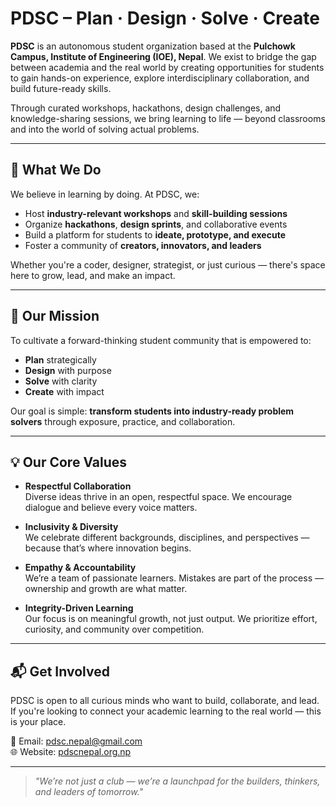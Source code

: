 # PDSC – Plan · Design · Solve · Create

**PDSC** is an autonomous student organization based at the **Pulchowk Campus, Institute of Engineering (IOE), Nepal**. We exist to bridge the gap between academia and the real world by creating opportunities for students to gain hands-on experience, explore interdisciplinary collaboration, and build future-ready skills.

Through curated workshops, hackathons, design challenges, and knowledge-sharing sessions, we bring learning to life — beyond classrooms and into the world of solving actual problems.

---

## 🚀 What We Do

We believe in learning by doing. At PDSC, we:

- Host **industry-relevant workshops** and **skill-building sessions**
- Organize **hackathons**, **design sprints**, and collaborative events
- Build a platform for students to **ideate, prototype, and execute**
- Foster a community of **creators, innovators, and leaders**

Whether you're a coder, designer, strategist, or just curious — there's space here to grow, lead, and make an impact.

---

## 🎯 Our Mission

To cultivate a forward-thinking student community that is empowered to:
- **Plan** strategically
- **Design** with purpose
- **Solve** with clarity
- **Create** with impact

Our goal is simple: **transform students into industry-ready problem solvers** through exposure, practice, and collaboration.

---

## 💡 Our Core Values

- **Respectful Collaboration**  
  Diverse ideas thrive in an open, respectful space. We encourage dialogue and believe every voice matters.

- **Inclusivity & Diversity**  
  We celebrate different backgrounds, disciplines, and perspectives — because that’s where innovation begins.

- **Empathy & Accountability**  
  We’re a team of passionate learners. Mistakes are part of the process — ownership and growth are what matter.

- **Integrity-Driven Learning**  
  Our focus is on meaningful growth, not just output. We prioritize effort, curiosity, and community over competition.

---

## 📬 Get Involved

PDSC is open to all curious minds who want to build, collaborate, and lead. If you're looking to connect your academic learning to the real world — this is your place.

📧 Email: [pdsc.nepal@gmail.com](mailto:pdsc.nepal@gmail.com)  
🌐 Website: [pdscnepal.org.np](https://pdscnepal.org.np)

---

> _"We’re not just a club — we’re a launchpad for the builders, thinkers, and leaders of tomorrow."_

